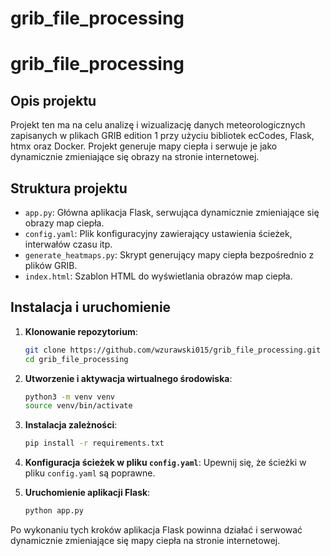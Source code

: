 # grib_file_processing
# grib_file_processing
## Opis projektu

Projekt ten ma na celu analizę i wizualizację danych meteorologicznych zapisanych w plikach GRIB edition 1 przy użyciu bibliotek ecCodes, Flask, htmx oraz Docker. Projekt generuje mapy ciepła i serwuje je jako dynamicznie zmieniające się obrazy na stronie internetowej.

## Struktura projektu

- `app.py`: Główna aplikacja Flask, serwująca dynamicznie zmieniające się obrazy map ciepła.
- `config.yaml`: Plik konfiguracyjny zawierający ustawienia ścieżek, interwałów czasu itp.
- `generate_heatmaps.py`: Skrypt generujący mapy ciepła bezpośrednio z plików GRIB.
- `index.html`: Szablon HTML do wyświetlania obrazów map ciepła.

## Instalacja i uruchomienie

1. **Klonowanie repozytorium**:
    ```sh
    git clone https://github.com/wzurawski015/grib_file_processing.git
    cd grib_file_processing
    ```

2. **Utworzenie i aktywacja wirtualnego środowiska**:
    ```sh
    python3 -m venv venv
    source venv/bin/activate
    ```

3. **Instalacja zależności**:
    ```sh
    pip install -r requirements.txt
    ```

4. **Konfiguracja ścieżek w pliku `config.yaml`**:
    Upewnij się, że ścieżki w pliku `config.yaml` są poprawne.

5. **Uruchomienie aplikacji Flask**:
    ```sh
    python app.py
    ```

Po wykonaniu tych kroków aplikacja Flask powinna działać i serwować dynamicznie zmieniające się mapy ciepła na stronie internetowej.
